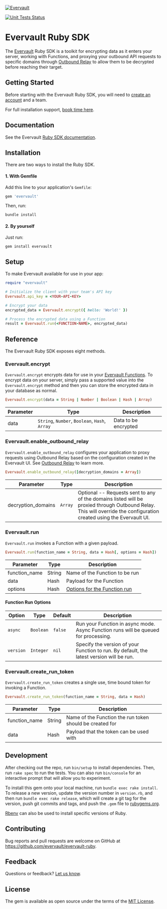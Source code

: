 [![Evervault](https://evervault.com/evervault.svg)](https://evervault.com/)

[![Unit Tests Status](https://github.com/evervault/evervault-ruby/workflows/evervault-unit-tests/badge.svg)](https://github.com/evervault/evervault-ruby/actions?query=workflow%3Aevervault-unit-tests)

# Evervault Ruby SDK

The [Evervault](https://evervault.com) Ruby SDK is a toolkit for encrypting data as it enters your server, working with Functions, and proxying your outbound API requests to specific domains through [Outbound Relay](https://docs.evervault.com/concepts/outbound-relay/overview) to allow them to be decrypted before reaching their target.

## Getting Started

Before starting with the Evervault Ruby SDK, you will need to [create an account](https://app.evervault.com/register) and a team.

For full installation support, [book time here](https://calendly.com/evervault/support).

## Documentation

See the Evervault [Ruby SDK documentation](https://docs.evervault.com/reference/ruby-sdk).

## Installation

There are two ways to install the Ruby SDK.

#### 1. With Gemfile

Add this line to your application's `Gemfile`:

```ruby
gem 'evervault'
```

Then, run:

```sh
bundle install
```
#### 2. By yourself

Just run:

```sh
gem install evervault
```

## Setup

To make Evervault available for use in your app:

```ruby
require "evervault"

# Initialize the client with your team's API key
Evervault.api_key = <YOUR-API-KEY>

# Encrypt your data
encrypted_data = Evervault.encrypt({ hello: 'World!' })

# Process the encrypted data using a Function
result = Evervault.run(<FUNCTION-NAME>, encrypted_data)
```

## Reference

The Evervault Ruby SDK exposes eight methods.

### Evervault.encrypt

`Evervault.encrypt` encrypts data for use in your [Evervault Functions](https://docs.evervault.com/concepts/functions/overview). To encrypt data on your server, simply pass a supported value into the `Evervault.encrypt` method and then you can store the encrypted data in your database as normal.

```ruby
Evervault.encrypt(data = String | Number | Boolean | Hash | Array)
```

| Parameter | Type | Description |
| --------- | ---- | ----------- |
| data | `String`, `Number`, `Boolean`, `Hash`, `Array` | Data to be encrypted |

### Evervault.enable_outbound_relay

`Evervault.enable_outbound_relay` configures your application to proxy requests using Outbound Relay based on the configuration created in the Evervault UI. See [Outbound Relay](https://docs.evervault.com/concepts/outbound-relay/overview) to learn more.  

```ruby
Evervault.enable_outbound_relay([decryption_domains = Array])
```

| Parameter | Type | Description |
| --------- | ---- | ----------- |
| decryption_domains | `Array` | Optional -- Requests sent to any of the domains listed will be proxied through Outbound Relay. This will override the configuration created using the Evervault UI. |

### Evervault.run

`Evervault.run` invokes a Function with a given payload.

```ruby
Evervault.run(function_name = String, data = Hash[, options = Hash])
```

| Parameter | Type | Description |
| --------- | ---- | ----------- |
| function_name | String | Name of the Function to be run |
| data | Hash | Payload for the Function |
| options | Hash | [Options for the Function run](#Function-Run-Options) |

#### Function Run Options

| Option | Type | Default | Description |
| ------ | ---- | ------- | ----------- |
| `async` | `Boolean` | `false` | Run your Function in async mode. Async Function runs will be queued for processing. |
| `version` | `Integer` | `nil` | Specify the version of your Function to run. By default, the latest version will be run. |

### Evervault.create_run_token

`Evervault.create_run_token` creates a single use, time bound token for invoking a Function.

```ruby
Evervault.create_run_token(function_name = String, data = Hash)
```

| Parameter | Type   | Description                                          |
| --------- | ------ | ---------------------------------------------------- |
| function_name | String | Name of the Function the run token should be created for |
| data      | Hash   | Payload that the token can be used with              |

## Development

After checking out the repo, run `bin/setup` to install dependencies. Then, run `rake spec` to run the tests. You can also run `bin/console` for an interactive prompt that will allow you to experiment.

To install this gem onto your local machine, run `bundle exec rake install`. To release a new version, update the version number in `version.rb`, and then run `bundle exec rake release`, which will create a git tag for the version, push git commits and tags, and push the `.gem` file to [rubygems.org](https://rubygems.org).

[Rbenv](https://github.com/rbenv/rbenv) can also be used to install specific versions of Ruby.

## Contributing

Bug reports and pull requests are welcome on GitHub at https://github.com/evervault/evervault-ruby.

## Feedback

Questions or feedback? [Let us know](mailto:support@evervault.com).

## License

The gem is available as open source under the terms of the [MIT License](https://opensource.org/licenses/MIT).
